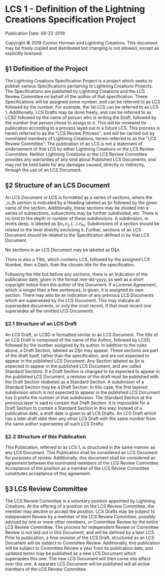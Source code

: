 # LCS 1 - Definition of the Lightning Creations Specification Project

Publication Date: 09-22-2019

Copyright © 2019 Connor Horman and Lightning Creations. This document may be freely copied and distributed but changing is not allowed, except as explicitly licensed.

## §1 Definition of the Project

The Lightning Creations Specification Project is a project which seeks to publish various Specifications pertaining to Lightning Creations Projects. The Specifications are published by Lightning Creations and the LCS Review Committee on behalf of the author of that specification. These Specifications will be assigned some number, and can be referred to as LCS followed by the number. For example, the 1st LCS can be referred to as LCS 1. Additionally, LCS Drafts may be done freely, and can be referred to as LCSD followed by the name of person who is writing the Draft, followed by the number that person chose to assign to it. This will be reviewed for publication according to a process layed out in a future LCS. This process is herein referred to as the "LCS Review Process", and will be carried out by nominated members of Lightning Creations, herein referred to as the "LCS Review Committee". The publication of an LCS is not a statement of endorsement of that LCS by either Lightning Creations or the LCS Review Committee. Neither Lightning Creations or the LCS Review Committee provides any warranties of any kind about Published LCS Documents, and may not be held liable for any damages caused, directly or indirectly, through the use of an LCS Document. 


## §2 Structure of an LCS Document

An LCS Document or LCS is formatted as a series of sections, where the _n_th section is indicated by a Heading labeled as §_n_ followed by the given name of the section. Additionally, these sections may be divided into a series of subsections, subsections may be further subdivided, etc. There is no limit to the depth or number of these subdivisions. A subdivision, m levels deep, is labeled as §<i>n<sub>1</sub></i>.<i>n<sub>2</sub></i>.(...).<i>n<sub>m</sub></i>. Subdivisions of a section should be related to the level directly enclosing it. 
Further, sections of an LCS Document should be related to the Specification defined in by that LCS Document.

No sections in an LCS Document may be labeled as D§_n_. 

There is also a Title, which contains LCS, followed by the assigned LCS Number, then a Dash, then the chosen title for the specification. 

Following the title but before any sections, there is an indication of the publication date, given in the format mm-dd-yyyy, as well as a short copyright notice from the author of the Document. If a License Agreement, which is longer than a few sentences, is given, it is assigned its own section. There may also be an indication of any previous LCS Documents which are superseded by the LCS Document. This may indicate all superseded documents, or only the most recent, if that most recent one supersedes all the omitted LCS Documents. 


### §2.1 Structure of an LCS Draft

An LCS Draft, or LCSD is formatted similar to an LCS Document. 
The title of an LCS Draft is composed of the name of the Author, followed by LCSD, followed by the number assigned by its author.
In addition to the rules above, a Draft Section, labeled as D§_n_ may appear. 
These sections are part of the draft itself, rather than the specification, and are not expected to appear in the published LCS Document. 
Any Section labeled as §_n_ is expected to appear in the published LCS Document, and are called Standard Sections. 
If a Draft Section is changed to be expected to appear in the published LCS Document, a revision of the draft must be published with the Draft Section relabeled as a Standard Section. 
A subdivision of a Standard Section may be a Draft Section. 
In this case, the first layered subdivision which is not expected to appear in the published LCS Document has D prefix the number of that subdivision. 
The Standard Section at the previous layer is said to contain that Draft Section. 
It is impossible for a Draft Section to contain a Standard Section in this way. 
Instead of a publication date, a draft date is given to all LCS Drafts. 
An LCS Draft which has a later draft date then any other LCS Draft with the same number from the same author supersedes all such LCS Drafts.


### §2.2 Structure of this Publication

This Publication, referred to as LCS 1, is structured in the same manner as any LCS Document. This Publication shall be considered an LCS Document for purposes of review. Additionally, this document shall be considered an agreement between the nominated members of the LCS Review Committee. Acceptance of the position as a member of the LCS Review Committee constitutes acceptance of this agreement.



## §3 LCS Review Committee

The LCS Review Committee is a voluntary position appointed by Lightning Creations. At the offering of a position on the LCS Review Committee, the member may decline or accept the position.  LCS Drafts may be subject to Independent Review by a member of the LCS Review Committee, possibly advised by one or more other members, or Committee Review by the entire LCS Review Committee. The process for Independent Review or Committee Review is not laid out in this Document, and will be defined by a later LCS.  Prior to publication, a final revision of the LCS Draft, structured as an LCS Document will be subject to Committee Review. Additionally, this publication will be subject to Committee Review a year from its publication date, and updated terms may be published as a new LCS Document which supersedes this one. The new LCS Document will then come into effect over this one. A separate LCS Document will be published will all active members of the LCS Review Committee.